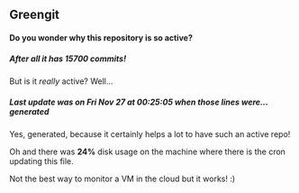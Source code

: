 ## Greengit

#### Do you wonder why this repository is so active?

##### After all it has 15700 commits!

But is it *really* active? Well...

##### Last update was on Fri Nov 27 at 00:25:05 when those lines were... generated

Yes, generated, because it certainly helps a lot to have such an active repo!

Oh and there was **24%** disk usage on the machine
where there is the cron updating this file.

Not the best way to monitor a VM in the cloud but it works! :)
